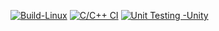 
[![Build-Linux](https://github.com/prachijambhulkar9/M2_EmbSys/actions/workflows/Build-Linux.yml/badge.svg)](https://github.com/prachijambhulkar9/M2_EmbSys/actions/workflows/Build-Linux.yml)
[![C/C++ CI](https://github.com/prachijambhulkar9/M2_EmbSys/actions/workflows/c-cpp.yml/badge.svg)](https://github.com/prachijambhulkar9/M2_EmbSys/actions/workflows/c-cpp.yml)
[![Unit Testing -Unity](https://github.com/prachijambhulkar9/M2_EmbSys/actions/workflows/unity.yml/badge.svg)](https://github.com/prachijambhulkar9/M2_EmbSys/actions/workflows/unity.yml)
